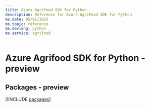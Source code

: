 ```yaml
---
title: Azure AgriFood SDK for Python
description: Reference for Azure AgriFood SDK for Python
ms.date: 05/01/2025
ms.topic: reference
ms.devlang: python
ms.service: agrifood
---
```

# Azure Agrifood SDK for Python - preview
## Packages - preview
[!INCLUDE [packages](agrifood-index.md)]